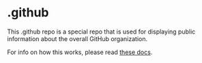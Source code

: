 # .github

This .github repo is a special repo that is used for displaying public information about the overall GitHub organization.

For info on how this works, please read [these docs](https://docs.github.com/en/organizations/collaborating-with-groups-in-organizations/customizing-your-organizations-profile).
